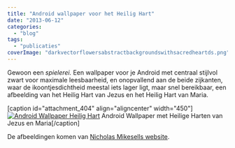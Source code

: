 ```yaml
---
title: "Android wallpaper voor het Heilig Hart"
date: "2013-06-12"
categories: 
  - "blog"
tags: 
  - "publicaties"
coverImage: "darkvectorflowersabstractbackgroundswithsacredheartds.png"
---
```


Gewoon een _spielerei._ Een wallpaper voor je Android met centraal stijlvol zwart voor maximale leesbaarheid, en onopvallend aan de beide zijkanten, waar de ikoontjesdichtheid meestal iets lager ligt, maar snel bereikbaar, een afbeelding van het Heilig Hart van Jezus en het Heilig Hart van Maria.

\[caption id="attachment\_404" align="aligncenter" width="450"\][![Android Wallpaper Heilig Hart](/wp-content/uploads/2014/12/darkvectorflowersabstractbackgroundswithsacredheartds.png?w=450)](/wp-content/uploads/2014/12/darkvectorflowersabstractbackgroundswithsacredheartds.png) Android Wallpaper met Heilige Harten van Jezus en Maria\[/caption\]

De afbeeldingen komen van [Nicholas Mikesells website](http://www.coroflot.com/nick_mikesell/Product-Design-Inspirational "Nicholas Mikesell").
